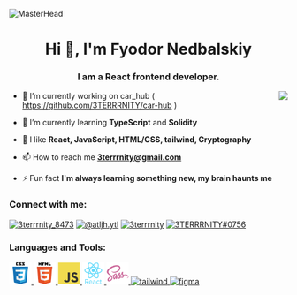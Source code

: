 ![MasterHead](https://user-images.githubusercontent.com/10498744/210012254-234538ff-d198-48aa-8964-37e6fd45d227.gif)
<h1 align="center">Hi 👋, I'm Fyodor Nedbalskiy</h1>
<h3 align="center">I am a React frontend developer.</h3>
<img src="https://camo.githubusercontent.com/6dddf1587135613d980bf04c74cbf308fbea6d25442cb7bbbf100d67e1eaf436/68747470733a2f2f692e70696e696d672e636f6d2f6f726967696e616c732f31612f62622f65392f31616262653962363165616339653837633834356334663265316561313335362e676966" align="right">

- 🔭 I’m currently working on car_hub ( https://github.com/3TERRRNITY/car-hub )

- 🌱 I’m currently learning **TypeScript** and **Solidity**

- 💬 I like **React, JavaScript, HTML/CSS, tailwind, Cryptography**

- 📫 How to reach me **3terrrnity@gmail.com**

- ⚡ Fun fact **I'm always learning something new, my brain haunts me**

<h3 align="left">Connect with me:</h3>
<p align="left">
<a href="https://codesandbox.com/3terrrnity_8473" target="blank"><img align="center" src="https://raw.githubusercontent.com/rahuldkjain/github-profile-readme-generator/master/src/images/icons/Social/codesandbox.svg" alt="3terrrnity_8473" height="30" width="40" /></a>
<a href="https://instagram.com/@atljh.ytl" target="blank"><img align="center" src="https://raw.githubusercontent.com/rahuldkjain/github-profile-readme-generator/master/src/images/icons/Social/instagram.svg" alt="@atljh.ytl" height="30" width="40" /></a>
<a href="https://www.leetcode.com/3terrrnity" target="blank"><img align="center" src="https://raw.githubusercontent.com/rahuldkjain/github-profile-readme-generator/master/src/images/icons/Social/leet-code.svg" alt="3terrrnity" height="30" width="40" /></a>
<a href="https://discord.gg/3TERRRNITY#0756" target="blank"><img align="center" src="https://raw.githubusercontent.com/rahuldkjain/github-profile-readme-generator/master/src/images/icons/Social/discord.svg" alt="3TERRRNITY#0756" height="30" width="40" /></a>
</p>

<h3 align="left">Languages and Tools:</h3>
<p align="left"> <a href="https://www.w3schools.com/css/" target="_blank" rel="noreferrer"> <img src="https://raw.githubusercontent.com/devicons/devicon/master/icons/css3/css3-original-wordmark.svg" alt="css3" width="40" height="40"/> </a> <a href="https://www.w3.org/html/" target="_blank" rel="noreferrer"> <img src="https://raw.githubusercontent.com/devicons/devicon/master/icons/html5/html5-original-wordmark.svg" alt="html5" width="40" height="40"/> </a> <a href="https://developer.mozilla.org/en-US/docs/Web/JavaScript" target="_blank" rel="noreferrer"> <img src="https://raw.githubusercontent.com/devicons/devicon/master/icons/javascript/javascript-original.svg" alt="javascript" width="40" height="40"/> </a> <a href="https://reactjs.org/" target="_blank" rel="noreferrer"> <img src="https://raw.githubusercontent.com/devicons/devicon/master/icons/react/react-original-wordmark.svg" alt="react" width="40" height="40"/> </a> <a href="https://sass-lang.com" target="_blank" rel="noreferrer"> <img src="https://raw.githubusercontent.com/devicons/devicon/master/icons/sass/sass-original.svg" alt="sass" width="40" height="40"/> </a> <a href="https://tailwindcss.com/" target="_blank" rel="noreferrer"> <img src="https://www.vectorlogo.zone/logos/tailwindcss/tailwindcss-icon.svg" alt="tailwind" width="40" height="40"/> </a> <a href="https://www.figma.com/" target="_blank"> <img src="https://www.vectorlogo.zone/logos/figma/figma-icon.svg" alt="figma" width="40" height="40" /> </a> </p>

